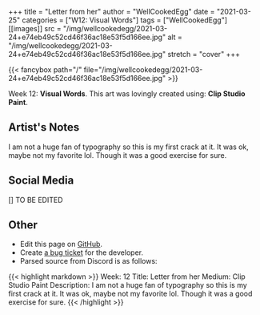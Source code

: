 +++
title =       "Letter from her"
author =      "WellCookedEgg"
date =        "2021-03-25"
categories =  ["W12: Visual Words"]
tags =        ["WellCookedEgg"]
[[images]]
                      src = "/img/wellcookedegg/2021-03-24+e74eb49c52cd46f36ac18e53f5d166ee.jpg"
                      alt = "/img/wellcookedegg/2021-03-24+e74eb49c52cd46f36ac18e53f5d166ee.jpg"
                      stretch = "cover"
+++


{{< fancybox path="/" file="/img/wellcookedegg/2021-03-24+e74eb49c52cd46f36ac18e53f5d166ee.jpg" >}}


Week 12: **Visual Words**. This art was lovingly created using: **Clip Studio Paint**.

## Artist's Notes

I am not a huge fan of typography so this is my first crack at it. It was ok, maybe not my favorite lol. Though it was a good exercise for sure.

## Social Media

[] TO BE EDITED

## Other

- Edit this page on [GitHub](https://github.com/teaminkling/web-refresh/edit/main/blog/content/blog/wellcookedegg-week-12-bfe9.md).
- Create [a bug ticket](https://github.com/teaminkling/web-refresh/issues/new?assignees=&labels=bug&template=problem-report.md&title=) for the developer.
- Parsed source from Discord is as follows:

{{< highlight markdown >}}
Week: 12
Title: Letter from her
Medium: Clip Studio Paint
Description: I am not a huge fan of typography so this is my first crack at it. It was ok, maybe not my favorite lol. Though it was a good exercise for sure.
{{< /highlight >}}